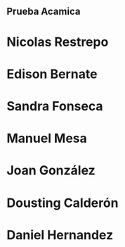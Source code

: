 ## Prueba Acamica

# Nicolas Restrepo

# Edison Bernate
# Sandra Fonseca

# Manuel Mesa

# Joan González

# Dousting Calderón

# Daniel Hernandez
